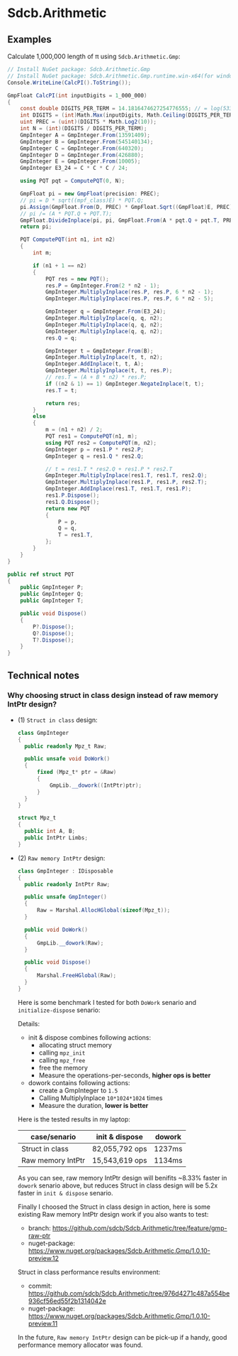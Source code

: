 # Sdcb.Arithmetic

## Examples

Calculate 1,000,000 length of π using `Sdcb.Arithmetic.Gmp`:

```csharp
// Install NuGet package: Sdcb.Arithmetic.Gmp
// Install NuGet package: Sdcb.Arithmetic.Gmp.runtime.win-x64(for windows)
Console.WriteLine(CalcPI().ToString());

GmpFloat CalcPI(int inputDigits = 1_000_000)
{
    const double DIGITS_PER_TERM = 14.1816474627254776555; // = log(53360^3) / log(10)
    int DIGITS = (int)Math.Max(inputDigits, Math.Ceiling(DIGITS_PER_TERM));
    uint PREC = (uint)(DIGITS * Math.Log2(10));
    int N = (int)(DIGITS / DIGITS_PER_TERM);
    GmpInteger A = GmpInteger.From(13591409);
    GmpInteger B = GmpInteger.From(545140134);
    GmpInteger C = GmpInteger.From(640320);
    GmpInteger D = GmpInteger.From(426880);
    GmpInteger E = GmpInteger.From(10005);
    GmpInteger E3_24 = C * C * C / 24;

    using PQT pqt = ComputePQT(0, N);

    GmpFloat pi = new GmpFloat(precision: PREC);
    // pi = D * sqrt((mpf_class)E) * PQT.Q;
    pi.Assign(GmpFloat.From(D, PREC) * GmpFloat.Sqrt((GmpFloat)E, PREC) * (GmpFloat)pqt.Q);
    // pi /= (A * PQT.Q + PQT.T);
    GmpFloat.DivideInplace(pi, pi, GmpFloat.From(A * pqt.Q + pqt.T, PREC));
    return pi;

    PQT ComputePQT(int n1, int n2)
    {
        int m;

        if (n1 + 1 == n2)
        {
            PQT res = new PQT();
            res.P = GmpInteger.From(2 * n2 - 1);
            GmpInteger.MultiplyInplace(res.P, res.P, 6 * n2 - 1);
            GmpInteger.MultiplyInplace(res.P, res.P, 6 * n2 - 5);

            GmpInteger q = GmpInteger.From(E3_24);
            GmpInteger.MultiplyInplace(q, q, n2);
            GmpInteger.MultiplyInplace(q, q, n2);
            GmpInteger.MultiplyInplace(q, q, n2);
            res.Q = q;

            GmpInteger t = GmpInteger.From(B);
            GmpInteger.MultiplyInplace(t, t, n2);
            GmpInteger.AddInplace(t, t, A);
            GmpInteger.MultiplyInplace(t, t, res.P);
            // res.T = (A + B * n2) * res.P;            
            if ((n2 & 1) == 1) GmpInteger.NegateInplace(t, t);
            res.T = t;

            return res;
        }
        else
        {
            m = (n1 + n2) / 2;
            PQT res1 = ComputePQT(n1, m);
            using PQT res2 = ComputePQT(m, n2);
            GmpInteger p = res1.P * res2.P;
            GmpInteger q = res1.Q * res2.Q;

            // t = res1.T * res2.Q + res1.P * res2.T
            GmpInteger.MultiplyInplace(res1.T, res1.T, res2.Q);
            GmpInteger.MultiplyInplace(res1.P, res1.P, res2.T);
            GmpInteger.AddInplace(res1.T, res1.T, res1.P);
            res1.P.Dispose();
            res1.Q.Dispose();
            return new PQT
            {
                P = p,
                Q = q,
                T = res1.T,
            };
        }
    }
}

public ref struct PQT
{
    public GmpInteger P;
    public GmpInteger Q;
    public GmpInteger T;

    public void Dispose()
    {
        P?.Dispose();
        Q?.Dispose();
        T?.Dispose();
    }
}
```

## Technical notes

### Why choosing struct in class design instead of raw memory IntPtr design?
* (1) `Struct in class` design:
  ```csharp
  class GmpInteger
  {
    public readonly Mpz_t Raw;

    public unsafe void DoWork()
    {
        fixed (Mpz_t* ptr = &Raw)
        {
            GmpLib.__dowork((IntPtr)ptr);
        }
    }
  }

  struct Mpz_t
  {
    public int A, B;
    public IntPtr Limbs;
  }
  ```
* (2) `Raw memory IntPtr` design:
  ```csharp
  class GmpInteger : IDisposable
  {
    public readonly IntPtr Raw;

    public unsafe GmpInteger()
    {
        Raw = Marshal.AllocHGlobal(sizeof(Mpz_t));
    }

    public void DoWork()
    {
        GmpLib.__dowork(Raw);
    }

    public void Dispose()
    {
        Marshal.FreeHGlobal(Raw);
    }
  }
  ```

  Here is some benchmark I tested for both `DoWork` senario and `initialize-dispose` senario:

  Details:
  * init & dispose combines following actions:
    * allocating struct memory
    * calling `mpz_init`
    * calling `mpz_free`
    * free the memory
    * Measure the operations-per-seconds, **higher ops is better**
  * dowork contains following actions:
    * create a GmpInteger to `1.5`
    * Calling MultiplyInplace `10*1024*1024` times
    * Measure the duration, **lower is better**
  
  Here is the tested results in my laptop:
  
  | case/senario      | init & dispose | dowork |
  | ----------------- | -------------- | ------ |
  | Struct in class   | 82,055,792 ops | 1237ms |
  | Raw memory IntPtr | 15,543,619 ops | 1134ms |

  As you can see, raw memory IntPtr design will benifits ~8.33% faster in `dowork` senario above, but reduces Struct in class design will be 5.2x faster in `init & dispose` senario.

  Finally I choosed the Struct in class design in action, here is some existing Raw memory IntPtr design work if you also wants to test:
  * branch: https://github.com/sdcb/Sdcb.Arithmetic/tree/feature/gmp-raw-ptr
  * nuget-package: https://www.nuget.org/packages/Sdcb.Arithmetic.Gmp/1.0.10-preview.12

  Struct in class performance results environment:
  * commit: https://github.com/sdcb/Sdcb.Arithmetic/tree/976d4271c487a554be936cf56ed55f2b1314042e
  * nuget-package: https://www.nuget.org/packages/Sdcb.Arithmetic.Gmp/1.0.10-preview.11

  In the future, `Raw memory IntPtr` design can be pick-up if a handy, good performance memory allocator was found.